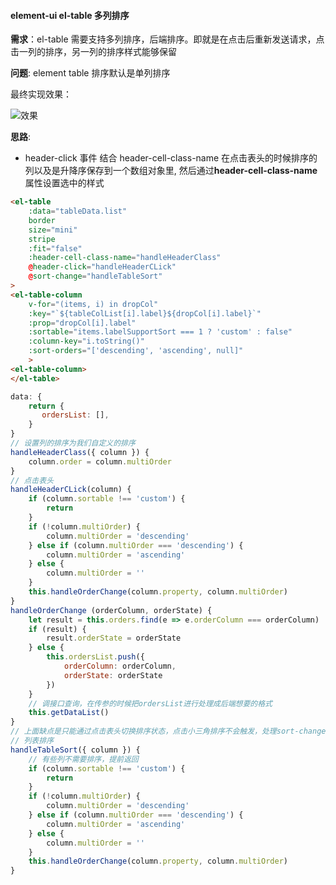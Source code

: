 #### element-ui el-table 多列排序

**需求**：el-table 需要支持多列排序，后端排序。即就是在点击后重新发送请求，点击一列的排序，另一列的排序样式能够保留

**问题**: element table 排序默认是单列排序

最终实现效果：

![效果](https://i.niupic.com/images/2020/10/30/8VX1.png)

**思路**:

-   header-click 事件 结合 header-cell-class-name
    在点击表头的时候排序的列以及是升降序保存到一个数组对象里, 然后通过**header-cell-class-name**属性设置选中的样式

```html
<el-table
    :data="tableData.list"
    border
    size="mini"
    stripe
    :fit="false"
    :header-cell-class-name="handleHeaderClass"
    @header-click="handleHeaderCLick"
    @sort-change="handleTableSort"
>
<el-table-column
    v-for="(items, i) in dropCol"
    :key="`${tableColList[i].label}${dropCol[i].label}`"
    :prop="dropCol[i].label"
    :sortable="items.labelSupportSort === 1 ? 'custom' : false"
    :column-key="i.toString()"
    :sort-orders="['descending', 'ascending', null]"
    >
<el-table-column>
</el-table>
```

```js
data: {
    return {
       ordersList: [],
    }
}
// 设置列的排序为我们自定义的排序
handleHeaderClass({ column }) {
    column.order = column.multiOrder
}
// 点击表头
handleHeaderCLick(column) {
    if (column.sortable !== 'custom') {
        return
    }
    if (!column.multiOrder) {
        column.multiOrder = 'descending'
    } else if (column.multiOrder === 'descending') {
        column.multiOrder = 'ascending'
    } else {
        column.multiOrder = ''
    }
    this.handleOrderChange(column.property, column.multiOrder)
}
handleOrderChange (orderColumn, orderState) {
    let result = this.orders.find(e => e.orderColumn === orderColumn)
    if (result) {
        result.orderState = orderState
    } else {
        this.ordersList.push({
            orderColumn: orderColumn,
            orderState: orderState
        })
    }
    // 调接口查询，在传参的时候把ordersList进行处理成后端想要的格式
    this.getDataList()
}
// 上面缺点是只能通过点击表头切换排序状态，点击小三角排序不会触发，处理sort-change事件和点击表头一样
// 列表排序
handleTableSort({ column }) {
    // 有些列不需要排序，提前返回
    if (column.sortable !== 'custom') {
        return
    }
    if (!column.multiOrder) {
        column.multiOrder = 'descending'
    } else if (column.multiOrder === 'descending') {
        column.multiOrder = 'ascending'
    } else {
        column.multiOrder = ''
    }
    this.handleOrderChange(column.property, column.multiOrder)
}
```
